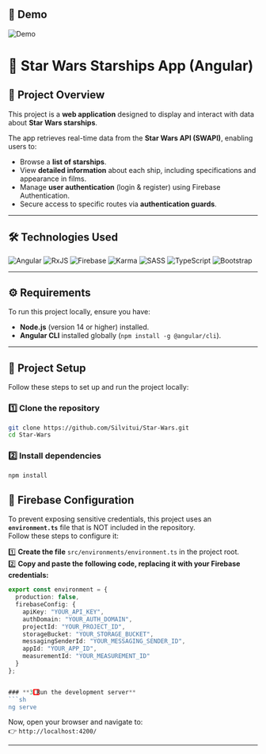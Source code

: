 ## 🎥 Demo

![Demo](public/assets/starvideo.gif)




# 🚀 Star Wars Starships App (Angular)

## 📌 Project Overview
This project is a **web application** designed to display and interact with data about **Star Wars starships**.

The app retrieves real-time data from the **Star Wars API (SWAPI)**, enabling users to:
- Browse a **list of starships**.
- View **detailed information** about each ship, including specifications and appearance in films.
- Manage **user authentication** (login & register) using Firebase Authentication.
- Secure access to specific routes via **authentication guards**.
---

## 🛠️ **Technologies Used**

![Angular](https://img.shields.io/badge/Angular-DD0031?style=for-the-badge&logo=angular&logoColor=white)
![RxJS](https://img.shields.io/badge/RxJS-B7178C?style=for-the-badge&logo=reactivex&logoColor=white)
![Firebase](https://img.shields.io/badge/Firebase-FFCA28?style=for-the-badge&logo=firebase&logoColor=black)
![Karma](https://img.shields.io/badge/Karma-45D164?style=for-the-badge&logo=karma&logoColor=white)
![SASS](https://img.shields.io/badge/SASS-CC6699?style=for-the-badge&logo=sass&logoColor=white)
![TypeScript](https://img.shields.io/badge/TypeScript-3178C6?style=for-the-badge&logo=typescript&logoColor=white)
![Bootstrap](https://img.shields.io/badge/Bootstrap-7952B3?style=for-the-badge&logo=bootstrap&logoColor=white)

---

## ⚙️ **Requirements**
To run this project locally, ensure you have:

- **Node.js** (version 14 or higher) installed.
- **Angular CLI** installed globally (`npm install -g @angular/cli`).
---

## 🚀 **Project Setup**
Follow these steps to set up and run the project locally:

### **1️⃣ Clone the repository**
```sh
git clone https://github.com/Silvitui/Star-Wars.git
cd Star-Wars
```

### **2️⃣ Install dependencies**
```sh
npm install
```

## 🔑 Firebase Configuration

To prevent exposing sensitive credentials, this project uses an **`environment.ts`** file that is NOT included in the repository.  
Follow these steps to configure it:

1️⃣ **Create the file** `src/environments/environment.ts` in the project root.  
2️⃣ **Copy and paste the following code, replacing it with your Firebase credentials:**

```ts
export const environment = {
  production: false,
  firebaseConfig: {
    apiKey: "YOUR_API_KEY",
    authDomain: "YOUR_AUTH_DOMAIN",
    projectId: "YOUR_PROJECT_ID",
    storageBucket: "YOUR_STORAGE_BUCKET",
    messagingSenderId: "YOUR_MESSAGING_SENDER_ID",
    appId: "YOUR_APP_ID",
    measurementId: "YOUR_MEASUREMENT_ID"
  }
};


### **3️⃣ Run the development server**
```sh
ng serve
```
Now, open your browser and navigate to:  
👉 `http://localhost:4200/`

---


